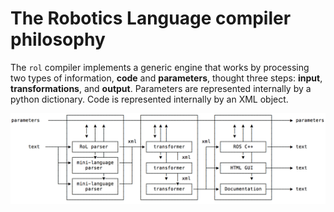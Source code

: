 # The Robotics Language compiler philosophy

The `rol` compiler implements a generic engine that works by processing two types of information, **code** and **parameters**, thought three steps: **input**, **transformations**, and **output**. Parameters are represented internally by a python dictionary. Code is represented internally by an XML object.

![](../../Assets/compiler-flow.png)
